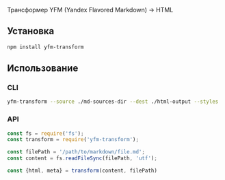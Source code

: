 Трансформер YFM (Yandex Flavored Markdown) -> HTML

## Установка
```bash
npm install yfm-transform
```

## Использование

### CLI
```bash
yfm-transform --source ./md-sources-dir --dest ./html-output --styles
```

### API
```js
const fs = require('fs');
const transform = require('yfm-transform');

const filePath = '/path/to/markdown/file.md';
const content = fs.readFileSync(filePath, 'utf');

const {html, meta} = transform(content, filePath)
```
